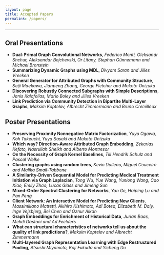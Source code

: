 ```yaml
---
layout: page
title: Accepted Papers
permalink: /papers/
---
```

---
## Oral Presentations
* __Dual-Primal Graph Convolutional Networks__, _Federico Monti, Oleksandr Shchur, Aleksandar Bojchevski, Or Litany, Stephan Günnemann and Michael Bronstein_
* __Summarizing Dynamic Graphs using MDL__, _Divyam Saran and Jilles Vreeken_
* __General Generator for Attributed Graphs with Community Structure__, _Seiji Maekawa, Jianpeng Zhang, George Fletcher and Makoto Onizuka_
* __Discovering Robustly Connected Subgraphs with Simple Descriptions__, _Janis Kalofolias, Mario Boley and Jilles Vreeken_
* __Link Prediction via Community Detection in Bipartite Multi-Layer Graphs__, _Maksim Koptelov, Albrecht Zimmermann and Bruno Cremilleux_

## Poster Presentations
* __Preserving Proximity Nonnegative Matrix Factorization__, _Yuya Ogawa, Koh Takeuchi, Yuya Sasaki and Makoto Onizuka_
* __Which way? Direction-Aware Attributed Graph Embedding__, _Zekarias Kefato, Nasrullah Sheikh and Alberto Montresor_
* __On the Necessity of Graph Kernel Baselines__, _Till Hendrik Schulz and Pascal Welke_
* __Clustering graphs using random trees__, _Kevin Dalleau, Miguel Couceiro and Malika Smail-Tabbone_
* __A Similarity-Driven Sequential Model for Predicting Medical Treatment Initiation via Graph Laplacian__, _Tong Wu, Yue Wang, Yunlong Wang, Cao Xiao, Emily Zhao, Lucas Glass and Jimeng Sun_
* __Mixed-Order Spectral Clustering for Networks__, _Yan Ge, Haiping Lu and Pan Peng_
* __Client Network: An Interactive Model for Predicting New Clients__, _Massimiliano Mattetti, Akihiro Kishimoto, Adi Botea, Elizabeth M. Daly, Inge Vejsbjerg, Bei Chen and Oznur Alkan_
* __Graph Embeddings for Enrichment of Historical Data__, _Jurian Baas, Mehdi Dastani and Ad Feelders_
* __What can structural characteristics of networks tell us about the quality of link predictions?__, _Maksim Koptelov and Albrecht Zimmermann_
* __Multi-layered Graph Representation Learning with Edge Restructured Pooling__, _Atsushi Miyamoto, Koji Fukuda and Yicheng Du_
